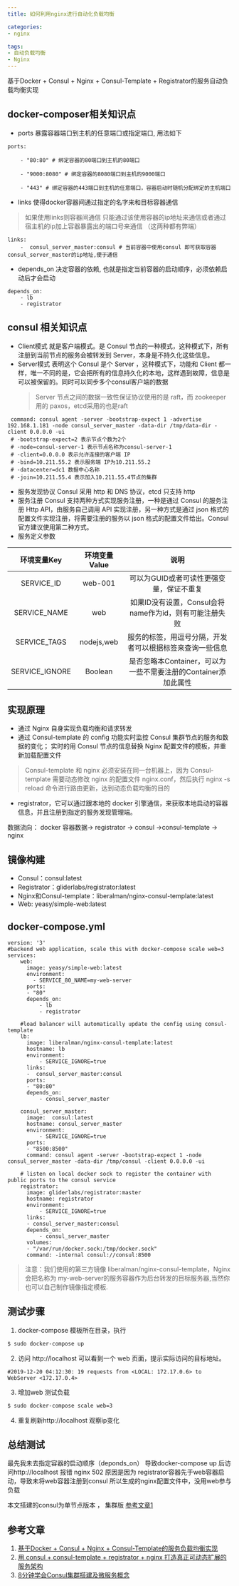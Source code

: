 ```yaml
---
title: 如何利用nginx进行自动化负载均衡

categories: 
- nginx

tags:
- 自动负载均衡
- Nginx
---
```


基于Docker + Consul + Nginx + Consul-Template + Registrator的服务自动负载均衡实现 
<!--more-->

## docker-composer相关知识点
* ports 暴露容器端口到主机的任意端口或指定端口, 用法如下
```
ports:
 
    - "80:80" # 绑定容器的80端口到主机的80端口
     
    - "9000:8080" # 绑定容器的8080端口到主机的9000端口
     
    - "443" # 绑定容器的443端口到主机的任意端口，容器启动时随机分配绑定的主机端口

```
* links 使得docker容器间通过指定的名字来和目标容器通信 
> 如果使用links则容器间通信 只能通过该使用容器的ip地址来通信或者通过宿主机的ip加上容器暴露出的端口号来通信 （这两种都有弊端）
```
links:
    -  consul_server_master:consul # 当前容器中使用consul 即可获取容器consul_server_master的ip地址,便于通信
```
* depends_on 决定容器的依赖, 也就是指定当前容器的启动顺序，必须依赖启动后才会启动
```
depends_on:
    - lb
    - registrator
```

## consul 相关知识点
* Client模式 就是客户端模式。是 Consul 节点的一种模式，这种模式下，所有注册到当前节点的服务会被转发到 Server，本身是不持久化这些信息。
* Server模式 表明这个 Consul 是个 Server ，这种模式下，功能和 Client 都一样，唯一不同的是，它会把所有的信息持久化的本地，这样遇到故障，信息是可以被保留的。同时可以同步多个consul客户端的数据
    > Server 节点之间的数据一致性保证协议使用的是 raft，而 zookeeper 用的 paxos，etcd采用的也是raft
```
 command: consul agent -server -bootstrap-expect 1 -advertise 192.168.1.181 -node consul_server_master -data-dir /tmp/data-dir -client 0.0.0.0 -ui
 # -bootstrap-expect=2 表示节点个数为2个
 # -node=consul-server-1 表示节点名称为consul-server-1
 # -client=0.0.0.0 表示允许连接的客户端 IP
 # -bind=10.211.55.2 表示服务端 IP为10.211.55.2
 # -datacenter=dc1 数据中心名称
 # -join=10.211.55.4 表示加入10.211.55.4节点的集群
```

* 服务发现协议 Consul 采用 http 和 DNS 协议，etcd 只支持 http 
* 服务注册 Consul 支持两种方式实现服务注册，一种是通过 Consul 的服务注册 Http API，由服务自己调用 API 实现注册，另一种方式是通过 json 格式的配置文件实现注册，将需要注册的服务以 json 格式的配置文件给出。Consul 官方建议使用第二种方式。
* 服务定义参数

| 环境变量Key   | 环境变量Value | 说明 |
| :---:   | :---: | :---: | 
|SERVICE_ID|web-001|可以为GUID或者可读性更强变量，保证不重复|
|SERVICE_NAME|web|如果ID没有设置，Consul会将name作为id，则有可能注册失败|
|SERVICE_TAGS|nodejs,web|服务的标签，用逗号分隔，开发者可以根据标签来查询一些信息|
|SERVICE_IGNORE|Boolean|是否忽略本Container，可以为一些不需要注册的Container添加此属性|


## 实现原理
* 通过 Nginx 自身实现负载均衡和请求转发
* 通过 Consul-template 的 config 功能实时监控 Consul 集群节点的服务和数据的变化；
  实时的用 Consul 节点的信息替换 Nginx 配置文件的模板，并重新加载配置文件
> Consul-template 和 nginx 必须安装在同一台机器上，因为 Consul-template 需要动态修改 nginx 的配置文件 nginx.conf，然后执行 nginx -s reload 命令进行路由更新，达到动态负载均衡的目的
 
*  registrator，它可以通过跟本地的 docker 引擎通信，来获取本地启动的容器信息，并且注册到指定的服务发现管理端。

数据流向： docker 容器数据-> registrator -> consul ->consul-template -> nginx

## 镜像构建
* Consul：consul:latest
* Registrator：gliderlabs/registrator:latest
* Nginx和Consul-template：liberalman/nginx-consul-template:latest
* Web: yeasy/simple-web:latest


## docker-compose.yml 
```
version: '3'
#backend web application, scale this with docker-compose scale web=3
services:
    web:
      image: yeasy/simple-web:latest
      environment:
        - SERVICE_80_NAME=my-web-server
      ports:
      - "80"
      depends_on:
          - lb
          - registrator  

    #load balancer will automatically update the config using consul-template
    lb:
      image: liberalman/nginx-consul-template:latest
      hostname: lb
      environment:
          - SERVICE_IGNORE=true
      links:
      -  consul_server_master:consul
      ports:
      - "80:80"
      depends_on:
          - consul_server_master
          
    consul_server_master:
      image:  consul:latest
      hostname: consul_server_master
      environment:
          - SERVICE_IGNORE=true
      ports:
      - "8500:8500"
      command: consul agent -server -bootstrap-expect 1 -node consul_server_master -data-dir /tmp/consul -client 0.0.0.0 -ui

    # listen on local docker sock to register the container with public ports to the consul service
    registrator:
      image: gliderlabs/registrator:master
      hostname: registrator
      environment:
          - SERVICE_IGNORE=true
      links:
      - consul_server_master:consul
      depends_on:
          - consul_server_master
      volumes:
      - "/var/run/docker.sock:/tmp/docker.sock"
      command: -internal consul://consul:8500
```
> 注意：我们使用的第三方镜像 liberalman/nginx-consul-template，Nginx 会把名称为 my-web-server的服务容器作为后台转发的目标服务器,当然你也可以自己制作镜像指定模板. 

## 测试步骤
1. docker-compose 模板所在目录，执行
```bash
$ sudo docker-compose up
```
2. 访问 http://localhost 可以看到一个 web 页面，提示实际访问的目标地址。
```
#2019-12-20 04:12:30: 19 requests from <LOCAL: 172.17.0.6> to WebServer <172.17.0.4>
```

3. 增加web 测试负载
```bash
$ sudo docker-compose scale web=3
```

4. 重复刷新http://localhost 观察ip变化


## 总结测试
最先我未去指定容器的启动顺序（deponds_on） 导致docker-compose up 后访问http://localhost 报错 nginx 502
原因是因为 registrator容器先于web容器启动，导致未将web容器注册到consul 所以生成的nginx配置文件中，没用web参与负载

本文搭建的consul为单节点版本 ， 集群版 [参考文章1](https://www.jianshu.com/p/fa41434d444a)

## 参考文章

1. [基于Docker + Consul + Nginx + Consul-Template的服务负载均衡实现](https://www.jianshu.com/p/fa41434d444a)
2. [用 consul + consul-template + registrator + nginx 打造真正可动态扩展的服务架构 ](https://my.oschina.net/xiaominmin/blog/1597660)
3. [8分钟学会Consul集群搭建及微服务概念 ](https://www.sohu.com/a/282625515_468635)